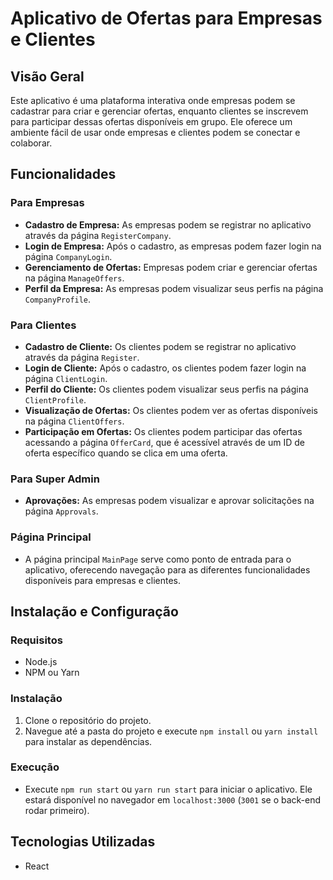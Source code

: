 # Aplicativo de Ofertas para Empresas e Clientes

## Visão Geral

Este aplicativo é uma plataforma interativa onde empresas podem se cadastrar para criar e gerenciar ofertas, enquanto clientes se inscrevem para participar dessas ofertas disponíveis em grupo. Ele oferece um ambiente fácil de usar onde empresas e clientes podem se conectar e colaborar.

## Funcionalidades

### Para Empresas

- **Cadastro de Empresa:** As empresas podem se registrar no aplicativo através da página `RegisterCompany`.
- **Login de Empresa:** Após o cadastro, as empresas podem fazer login na página `CompanyLogin`.
- **Gerenciamento de Ofertas:** Empresas podem criar e gerenciar ofertas na página `ManageOffers`.
- **Perfil da Empresa:** As empresas podem visualizar seus perfis na página `CompanyProfile`.

### Para Clientes

- **Cadastro de Cliente:** Os clientes podem se registrar no aplicativo através da página `Register`.
- **Login de Cliente:** Após o cadastro, os clientes podem fazer login na página `ClientLogin`.
- **Perfil do Cliente:** Os clientes podem visualizar seus perfis na página `ClientProfile`.
- **Visualização de Ofertas:** Os clientes podem ver as ofertas disponíveis na página `ClientOffers`.
- **Participação em Ofertas:** Os clientes podem participar das ofertas acessando a página `OfferCard`, que é acessível através de um ID de oferta específico quando se clica em uma oferta.

### Para Super Admin

- **Aprovações:** As empresas podem visualizar e aprovar solicitações na página `Approvals`.

### Página Principal

- A página principal `MainPage` serve como ponto de entrada para o aplicativo, oferecendo navegação para as diferentes funcionalidades disponíveis para empresas e clientes.

## Instalação e Configuração

### Requisitos

- Node.js
- NPM ou Yarn

### Instalação

1. Clone o repositório do projeto.
2. Navegue até a pasta do projeto e execute `npm install` ou `yarn install` para instalar as dependências.

### Execução

- Execute `npm run start` ou `yarn run start` para iniciar o aplicativo. Ele estará disponível no navegador em `localhost:3000` (`3001` se o back-end rodar primeiro).

## Tecnologias Utilizadas

- React
